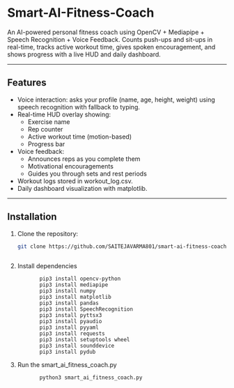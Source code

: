 # Smart-AI-Fitness-Coach
An AI-powered personal fitness coach using OpenCV + Mediapipe + Speech Recognition + Voice Feedback. Counts push-ups and sit-ups in real-time, tracks active workout time, gives spoken encouragement, and shows progress with a live HUD and daily dashboard.

---

## Features

- Voice interaction: asks your profile (name, age, height, weight) using speech recognition with fallback to typing.
- Real-time HUD overlay showing:
  - Exercise name
  - Rep counter
  - Active workout time (motion-based)
  - Progress bar
- Voice feedback:
  - Announces reps as you complete them
  - Motivational encouragements
  - Guides you through sets and rest periods
- Workout logs stored in workout_log.csv.
- Daily dashboard visualization with matplotlib.

---

## Installation

1. Clone the repository:
   ```bash
   git clone https://github.com/SAITEJAVARMA801/smart-ai-fitness-coach.git
  
2. Install dependencies

              pip3 install opencv-python
              pip3 install mediapipe
              pip3 install numpy
              pip3 install matplotlib
              pip3 install pandas
              pip3 install SpeechRecognition
              pip3 install pyttsx3
              pip3 install pyaudio
              pip3 install pyyaml
              pip3 install requests
              pip3 install setuptools wheel
              pip3 install sounddevice
              pip3 install pydub

3. Run the smart_ai_fitness_coach.py

              python3 smart_ai_fitness_coach.py
